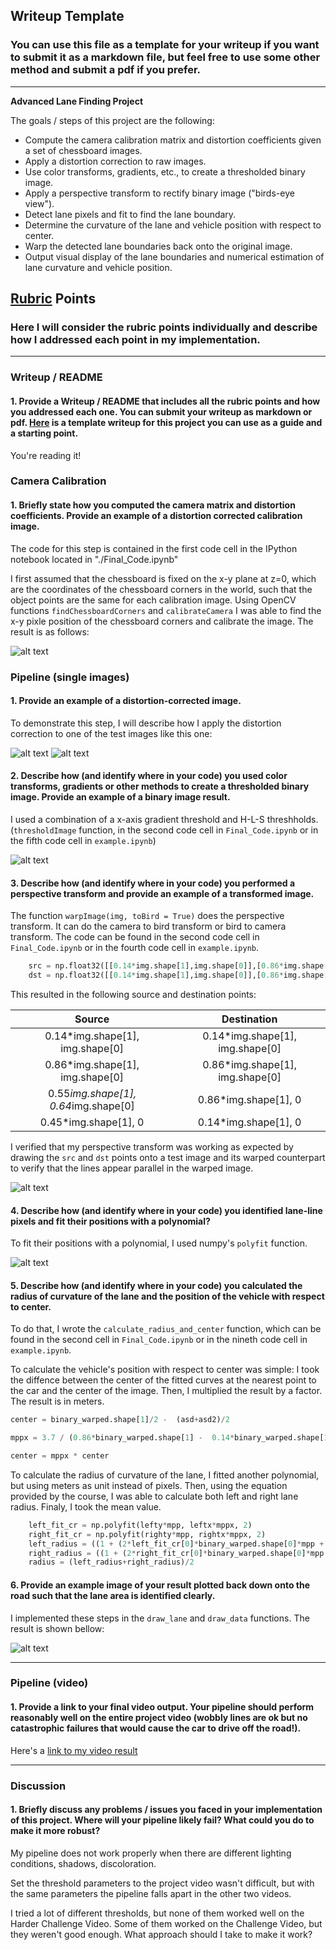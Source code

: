 ## Writeup Template

### You can use this file as a template for your writeup if you want to submit it as a markdown file, but feel free to use some other method and submit a pdf if you prefer.

---

**Advanced Lane Finding Project**

The goals / steps of this project are the following:

* Compute the camera calibration matrix and distortion coefficients given a set of chessboard images.
* Apply a distortion correction to raw images.
* Use color transforms, gradients, etc., to create a thresholded binary image.
* Apply a perspective transform to rectify binary image ("birds-eye view").
* Detect lane pixels and fit to find the lane boundary.
* Determine the curvature of the lane and vehicle position with respect to center.
* Warp the detected lane boundaries back onto the original image.
* Output visual display of the lane boundaries and numerical estimation of lane curvature and vehicle position.

[//]: # (Image References)

[image1]: ./imagens_para_writeup/undistorted.JPG "Undistorted"
[image22]: ./imagens_para_writeup/distorted_road.JPG "Road (original)"
[image2]: ./imagens_para_writeup/undistorted_road.JPG "Road Transformed"
[image3]: ./imagens_para_writeup/threshold.JPG "Binary Example"
[image4]: ./imagens_para_writeup/birdeye0.JPG "Warp Example"
[image5]: ./imagens_para_writeup/polyfit.JPG "Fit Visual"
[image6]: ./output_images/test3.jpg "Output"
[video1]: ./project_video_output.mp4 "Video"

## [Rubric](https://review.udacity.com/#!/rubrics/571/view) Points

### Here I will consider the rubric points individually and describe how I addressed each point in my implementation.  

---

### Writeup / README

#### 1. Provide a Writeup / README that includes all the rubric points and how you addressed each one.  You can submit your writeup as markdown or pdf.  [Here](https://github.com/udacity/CarND-Advanced-Lane-Lines/blob/master/writeup_template.md) is a template writeup for this project you can use as a guide and a starting point.  

You're reading it!

### Camera Calibration

#### 1. Briefly state how you computed the camera matrix and distortion coefficients. Provide an example of a distortion corrected calibration image.

The code for this step is contained in the first code cell in the IPython notebook located in "./Final_Code.ipynb"

I first assumed that the chessboard is fixed on the x-y plane at z=0, which are the coordinates of the chessboard corners in the world, such that the object points are the same for each calibration image. Using OpenCV functions `findChessboardCorners` and `calibrateCamera` I was able to find the x-y pixle position of the chessboard corners and calibrate the image. The result is as follows:

![alt text][image1]

### Pipeline (single images)

#### 1. Provide an example of a distortion-corrected image.

To demonstrate this step, I will describe how I apply the distortion correction to one of the test images like this one:

![alt text][image22]
![alt text][image2]

#### 2. Describe how (and identify where in your code) you used color transforms, gradients or other methods to create a thresholded binary image.  Provide an example of a binary image result.

I used a combination of a x-axis gradient threshold and H-L-S threshholds. (`thresholdImage` function, in the second code cell in  `Final_Code.ipynb` or in the fifth code cell in `example.ipynb`)

![alt text][image3]

#### 3. Describe how (and identify where in your code) you performed a perspective transform and provide an example of a transformed image.

The function `warpImage(img, toBird = True)` does the perspective transform. It can do the camera to bird transform or bird to camera transform. The code can be found in the second code cell in `Final_Code.ipynb` or in the fourth code cell in `example.ipynb`.


```python
    src = np.float32([[0.14*img.shape[1],img.shape[0]],[0.86*img.shape[1],img.shape[0]],[0.55*img.shape[1],0.64*img.shape[0]],[0.45*img.shape[1],0.64*img.shape[0]]])
    dst = np.float32([[0.14*img.shape[1],img.shape[0]],[0.86*img.shape[1],img.shape[0]],[0.86*img.shape[1],0],[0.14*img.shape[1],0]])
```

This resulted in the following source and destination points:

| Source        | Destination   | 
|:-------------:|:-------------:| 
| 0.14*img.shape[1], img.shape[0]      | 0.14*img.shape[1], img.shape[0]        | 
| 0.86*img.shape[1], img.shape[0]      | 0.86*img.shape[1], img.shape[0]      |
| 0.55*img.shape[1], 0.64*img.shape[0]     | 0.86*img.shape[1], 0      |
| 0.45*img.shape[1], 0      | 0.14*img.shape[1], 0        |

I verified that my perspective transform was working as expected by drawing the `src` and `dst` points onto a test image and its warped counterpart to verify that the lines appear parallel in the warped image.

![alt text][image4]

#### 4. Describe how (and identify where in your code) you identified lane-line pixels and fit their positions with a polynomial?

To fit their positions with a polynomial, I used numpy's `polyfit` function.

![alt text][image5]

#### 5. Describe how (and identify where in your code) you calculated the radius of curvature of the lane and the position of the vehicle with respect to center.

To do that, I wrote the `calculate_radius_and_center` function, which can be found in the second cell in `Final_Code.ipynb` or in the nineth code cell in `example.ipynb`.

To calculate the vehicle's position with respect to center was simple: I took the diffence between the center of the fitted curves at the nearest point to the car and the center of the image. Then, I multiplied the result by a factor. The result is in meters.

```python
center = binary_warped.shape[1]/2 -  (asd+asd2)/2

mppx = 3.7 / (0.86*binary_warped.shape[1] -  0.14*binary_warped.shape[1])# 3.7/ (0.86*binary_warped.shape[1] -  0.14*binary_warped.shape[1])  is meters per pixel in x axis

center = mppx * center
```

To calculate the radius of curvature of the lane, I fitted another polynomial, but using meters as unit instead of pixels. Then, using the equation provided by the course, I was able to calculate both left and right lane radius. Finaly, I took the mean value.

```python
    left_fit_cr = np.polyfit(lefty*mpp, leftx*mppx, 2)
    right_fit_cr = np.polyfit(righty*mpp, rightx*mppx, 2)
    left_radius = ((1 + (2*left_fit_cr[0]*binary_warped.shape[0]*mpp + left_fit_cr[1])**2)**1.5) / np.absolute(2*left_fit_cr[0])
    right_radius = ((1 + (2*right_fit_cr[0]*binary_warped.shape[0]*mpp + right_fit_cr[1])**2)**1.5) / np.absolute(2*right_fit_cr[0])
    radius = (left_radius+right_radius)/2
```

#### 6. Provide an example image of your result plotted back down onto the road such that the lane area is identified clearly.

I implemented these steps in the `draw_lane` and `draw_data` functions. The result is shown bellow:

![alt text][image6]

---

### Pipeline (video)

#### 1. Provide a link to your final video output.  Your pipeline should perform reasonably well on the entire project video (wobbly lines are ok but no catastrophic failures that would cause the car to drive off the road!).


Here's a [link to my video result](./project_video_output.mp4)

---

### Discussion

#### 1. Briefly discuss any problems / issues you faced in your implementation of this project.  Where will your pipeline likely fail?  What could you do to make it more robust?

My pipeline does not work properly when there are different lighting conditions, shadows, discoloration. 

Set the threshold parameters to the project video wasn't difficult, but with the same parameters the pipeline falls apart in the other two videos.

I tried a lot of different thresholds, but none of them worked well on the Harder Challenge Video. Some of them worked on the Challenge Video, but they weren't good enough. What approach should I take to make it work?

